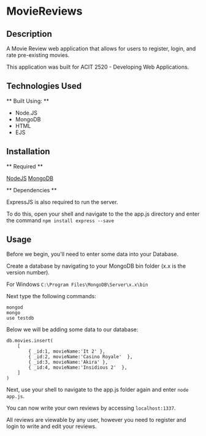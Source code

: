 # MovieReviews

## Description
A Movie Review web application that allows for users to register, login, and rate pre-existing movies. 

This application was built for ACIT 2520 - Developing Web Applications.

## Technologies Used

** Built Using: **
  - Node.JS
  - MongoDB
  - HTML
  - EJS

## Installation

** Required **

[NodeJS](https://nodejs.org/en/)
[MongoDB](https://www.mongodb.com/try/download/community)

** Dependencies **

ExpressJS is also required to run the server. 

To do this, open your shell and navigate to the the app.js directory and enter the command `npm install express --save`

## Usage

Before we begin, you'll need to enter some data into your Database. 

Create a database by navigating to your MongoDB bin folder (x.x is the version number). 

For Windows `C:\Program Files\MongoDB\Server\x.x\bin`


Next type the following commands:

```
mongod
mongo
use testdb
```


Below we will be adding some data to our database:

```
db.movies.insert(
    [
        { _id:1, movieName:'It 2' },
        { _id:2, movieName:'Casino Royale'  },
        { _id:3, movieName:'Akira' },
        { _id:4, movieName:'Insidious 2'  },
    ]
)
```

Next, use your shell to navigate to the app.js folder again and enter `node app.js`.

You can now write your own reviews by accessing `localhost:1337`. 

All reviews are viewable by any user, however you need to register and login to write and edit your reviews.
